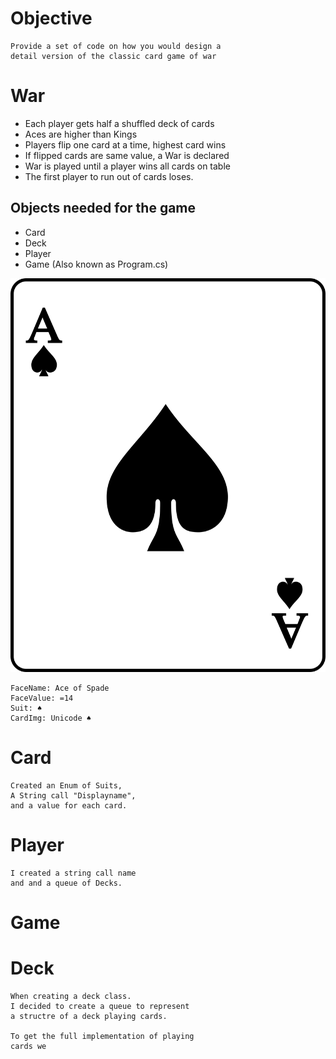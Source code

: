 # Objective
    Provide a set of code on how you would design a
    detail version of the classic card game of war
    
# War
    
* Each player gets half a shuffled deck of cards
* Aces are higher than Kings
* Players flip one card at a time, highest card wins
* If flipped cards are same value, a War is declared
* War is played until a player wins all cards on table
* The first player to run out of cards loses.  
    
## Objects needed for the game
* Card
* Deck
* Player 
* Game (Also known as Program.cs)
 
![A playing card](A-spade.png?raw=true)
    
    FaceName: Ace of Spade
    FaceValue: =14
    Suit: ♠
    CardImg: Unicode ♠
   
# Card
    Created an Enum of Suits,
    A String call "Displayname",
    and a value for each card.
    
# Player
    I created a string call name 
    and and a queue of Decks.
# Game

# Deck
    When creating a deck class.
    I decided to create a queue to represent
    a structre of a deck playing cards.
    
    To get the full implementation of playing
    cards we   